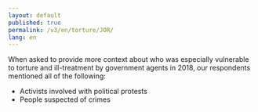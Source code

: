 ```yaml
---
layout: default
published: true
permalink: /v3/en/torture/JOR/
lang: en
---
```


When asked to provide more context about who was especially vulnerable to torture and ill-treatment by government agents in 2018, our respondents mentioned all of the following:
-	Activists involved with political protests
-	People suspected of crimes 
